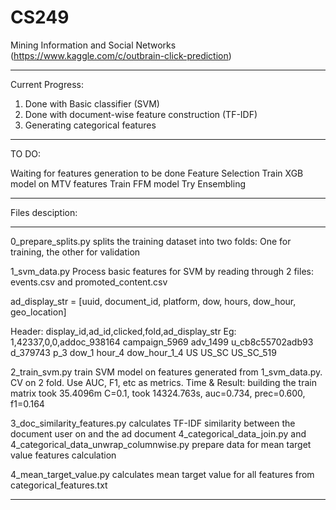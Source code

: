 # CS249
Mining Information and Social Networks (https://www.kaggle.com/c/outbrain-click-prediction)

----------------------------------------------------------------------------------------------------------------
Current Progress:
1. Done with Basic classifier (SVM)
2. Done with document-wise feature construction (TF-IDF)
3. Generating categorical features

----------------------------------------------------------------------------------------------------------------
TO DO:

Waiting for features generation to be done
Feature Selection
Train XGB model on MTV features
Train FFM model
Try Ensembling

----------------------------------------------------------------------------------------------------------------
Files desciption:

----------------------------------------------------------------------------------------------------------------

0_prepare_splits.py splits the training dataset into two folds: One for training, the other for validation

1_svm_data.py Process basic features for SVM by reading through 2 files: events.csv and promoted_content.csv

ad_display_str = [uuid, document_id, platform, dow, hours, dow_hour, geo_location]

Header: display_id,ad_id,clicked,fold,ad_display_str
Eg: 1,42337,0,0,addoc_938164 campaign_5969 adv_1499 u_cb8c55702adb93 d_379743 p_3 dow_1 hour_4 dow_hour_1_4 US US_SC US_SC_519

2_train_svm.py train SVM model on features generated from 1_svm_data.py. CV on 2 fold. Use AUC, F1, etc as metrics. 
Time & Result:
building the train matrix took 35.4096m
C=0.1, took 14324.763s, auc=0.734, prec=0.600, f1=0.164

3_doc_similarity_features.py calculates TF-IDF similarity between the document user on and the ad document
4_categorical_data_join.py and 4_categorical_data_unwrap_columnwise.py prepare data for mean target value features calculation

4_mean_target_value.py calculates mean target value for all features from categorical_features.txt

----------------------------------------------------------------------------------------------------------------
